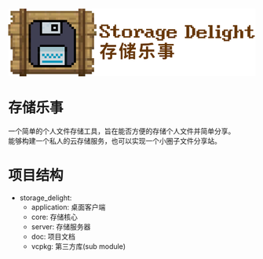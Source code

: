 ![storage_delight_placeholder](img/storage_delight_placeholder.png)

# 存储乐事
一个简单的个人文件存储工具，旨在能否方便的存储个人文件并简单分享。  
能够构建一个私人的云存储服务，也可以实现一个小圈子文件分享站。

# 项目结构
- storage_delight:
  - application: 桌面客户端
  - core: 存储核心
  - server: 存储服务器
  - doc: 项目文档
  - vcpkg: 第三方库(sub module)